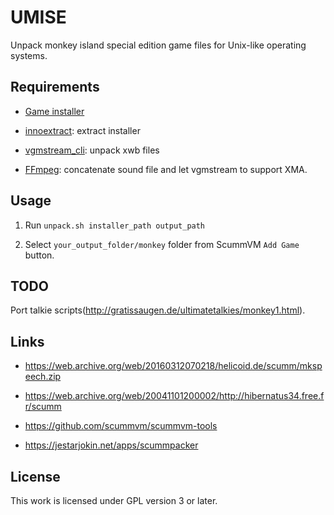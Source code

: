 # UMISE

Unpack monkey island special edition game files for Unix-like operating systems.

## Requirements

- [Game installer](https://www.gog.com/game/the_secret_of_monkey_island_special_edition)

- [innoextract](https://github.com/dscharrer/innoextract): extract installer

- [vgmstream_cli](https://github.com/losnoco/vgmstream): unpack xwb files

- [FFmpeg](https://github.com/ffmpeg/ffmpeg): concatenate sound file and let vgmstream to support XMA.

## Usage

1. Run `unpack.sh installer_path output_path`

2. Select `your_output_folder/monkey` folder from ScummVM `Add Game` button.

## TODO

Port talkie scripts(http://gratissaugen.de/ultimatetalkies/monkey1.html).

## Links

- https://web.archive.org/web/20160312070218/helicoid.de/scumm/mkspeech.zip

- https://web.archive.org/web/20041101200002/http://hibernatus34.free.fr/scumm

- https://github.com/scummvm/scummvm-tools

- https://jestarjokin.net/apps/scummpacker

## License

This work is licensed under GPL version 3 or later.

